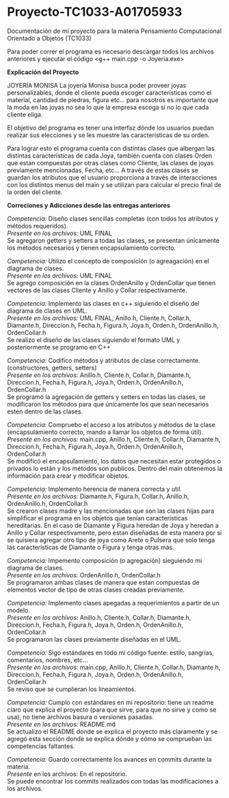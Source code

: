 # Proyecto-TC1033-A01705933
Documentación de mi proyecto para la materia Pensamiento Computacional Orientado a Objetos (TC1033) 

Para poder correr el programa es necesario descargar todos los archivos anteriores y ejecutar el código <g++ main.cpp -o Joyeria.exe>

**Explicación del Proyecto**

JOYERÍA MONISA
La joyería Monisa busca poder proveer joyas personalizables, donde el cliente pueda escoger características como el material, cantidad de piedras, figura etc... para nosotros es importante que la moda en las joyas no sea lo que la empresa escoga si no lo que cada cliente eliga. 

El objetivo del programa es tener una interfaz dónde los usuarios puedan realizar sus elecciones y se les muestre las características de su orden. 

Para lograr esto el programa cuenta con distintas clases que albergan las distintas características de cada Joya, también cuenta con clases Orden que estan compuestas por otras clases como Cliente, las clases de joyas previamente mencionadas, Fecha, etc... A través de estas clases se guardan los atributos que el usuario proporciona a través de interacciones con los distintos menus del main y se utilizan para calcular el precio final de la orden del cliente. 

**Correciones y Adicciones desde las entregas anteriores** 

*Competencia:* Diseño clases sencillas completas (con todos los atributos y métodos requeridos).   
*Presente en los archivos:* UML FINAL  
Se agregaron getters y setters a todas las clases, se presentan únicamente los métodos necesarios y tienen encapsulamiento correcto.   

*Competencia:* Utilizo el concepto de composición (o agreagación) en el diagrama de clases.  
*Presente en los archivos:* UML FINAL   
Se agrego composición en la clases OrdenAnillo y OrdenCollar que tienen vectores de las clases Cliente y Anillo y Collar respectivamente.   

*Competencia:* Implemento las clases en c++ siguiendo el diseño del diagrama de clases en UML.  
*Presente en los archivos:* UML FINAL, Anillo.h, Cliente.h, Collar.h, Diamante.h, Direccion.h, Fecha.h, Figura.h, Joya.h, Orden.h, OrdenAnillo.h, OrdenCollar.h  
Se realizo el diseño de las clases siguiendo el formato UML y posteriormente se programo en C++  

*Competencia:* Codifico métodos y atributos de clase correctamente. (constructores, getters, setters)  
*Presente en los archivos:* Anillo.h, Cliente.h, Collar.h, Diamante.h, Direccion.h, Fecha.h, Figura.h, Joya.h, Orden.h, OrdenAnillo.h, OrdenCollar.h  
Se programó la agregación de getters y setters en todas las clases, se modificaron los métodos para que únicamente los que sean necesarios esten dentro de las clases.   

*Competencia:* Compruebo el acceso a los atributos y métodos de la clase (encapsulamiento correcto, mando a llamar los objetos de forma útil).  
*Presente en los archivos:* main.cpp, Anillo.h, Cliente.h, Collar.h, Diamante.h, Direccion.h, Fecha.h, Figura.h, Joya.h, Orden.h, OrdenAnillo.h, OrdenCollar.h  
Se modificó el encapsulamiento, los datos que necesitan estar protegidos o privados lo están y los métodos son publicos. Dentro del main obtenemos la información 
para crear y modificar objetos.   

*Competencia:* Implemento herencia de manera correcta y util.  
*Presente en los archivos:* Diamante.h, Figura.h, Collar.h, Anillo.h, OrdenAnillo.h, OrdenCollar.h  
Se crearon clases madre y las mencionadas que son las clases hijas para simplificar el programa en los objetos que tenían características hereditarias. En el caso de 
Diamante y Figura heredan de Joya y heredan a Anillo y Collar respectivamente, pero estan diseñadas de esta manera por si se quisiera agregar otro tipo de joya como 
Arete o Pulsera que solo tenga las características de Diamante o Figura y tenga otras más.   

*Competencia:* Impemento composición (o agregación) sieguiendo mi diagrama de clases.  
*Presente en los archivos:* OrdenAnillo.h, OrdenCollar.h  
Se programaron ambas clases de manera que estan compuestas de elementos vector de tipo de otras clases creadas previamente.   

*Competencia:* Implemento clases apegadas a requerimientos a partir de un modelo.  
*Presente en los archivos:* Anillo.h, Cliente.h, Collar.h, Diamante.h, Direccion.h, Fecha.h, Figura.h, Joya.h, Orden.h, OrdenAnillo.h, OrdenCollar.h  
Se programaron las clases previamente diseñadas en el UML.   

*Competencia:* Sigo estándares en todo mi código fuente: estilo, sangrías, comentarios, nombres, etc...  
*Presente en los archivos:* main.cpp, Anillo.h, Cliente.h, Collar.h, Diamante.h, Direccion.h, Fecha.h, Figura.h, Joya.h, Orden.h, OrdenAnillo.h, OrdenCollar.h  
Se reviso que se cumplieran los lineamientos.   

*Competencia:* Cumplo con estándares en mi repositorio: tiene un readme claro que explica el proyecto  (para que sirve,  para que no sirve y como se usa), no tiene archivos basura o versiones pasadas.  
*Presente en los archivos:* README.md  
Se actualizo el README donde se explica el proyecto más claramente y se agregó esta sección donde se explica dónde y cómo se comprueban las competencias faltantes.   

*Competencia:* Guardo correctamente los avances en commits durante la materia.  
*Presente* en los archivos: En el repositorio.  
Se puede encontrar los commits realizados con todas las modificaciones a los archivos.    




